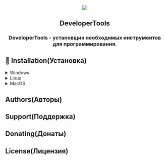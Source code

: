 <p align="center"><img src="Logo/DeveloperTools.ico"></p>

<h2 align="center">DeveloperTools</h2>
<h3 align="center">DeveloperTools - установщик необходимых инструментов для программирования.</h3>

## 🚀 Installation(Установка)

<details>
<summary>Windows</summary>
<a href="https://github.com/DigitalBitTechnologies/DeveloperTools/releases/tag/InstallerDeveloperTools_win_amd64">Download for amd64(Загрузить для amd64)</a>
</details>
<details>
<summary>Linux</summary>
<a href="https://github.com/DigitalBitTechnologies/DeveloperTools/releases/tag/InstallerDeveloperTools_linux_amd64">Download for amd64(Загрузить для amd64)</a>
</details>
<details>
<summary>MacOS</summary>
<a href="https://github.com/DigitalBitTechnologies/DeveloperTools/releases/tag/InstallerDeveloperTools_macos_amd64">Download for amd64(Загрузить для amd64)</a>
</details>

## Authors(Авторы)
## Support(Поддержка)
## Donating(Донаты)
## License(Лицензия)
